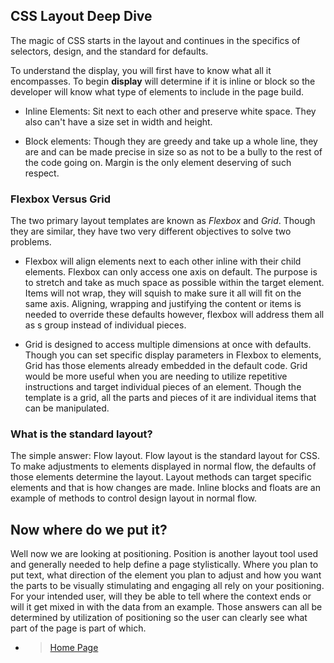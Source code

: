 ## CSS Layout Deep Dive ## 

The magic of CSS starts in the layout and continues in the specifics of selectors, design, and the standard for defaults.

To understand the display, you will first have to know what all it encompasses. To begin **display** will determine if it is inline or block so the developer will know what type of elements to include in the page build.

- Inline Elements: Sit next to each other and preserve white space. They also can't have a size set in width and height.

- Block elements: Though they are greedy and take up a whole line, they are and can be made precise in size so as not to be a bully to the rest of the code going on. Margin is the only element deserving of such respect.

### Flexbox Versus Grid ###

The two primary layout templates are known as *Flexbox* and *Grid*. Though they are similar, they have two very different objectives to solve two problems.

- Flexbox will align elements next to each other inline with their child elements.  Flexbox can only access one axis on default.  The purpose is to stretch and take as much space as possible within the target element.  Items will not wrap, they will squish to make sure it all will fit on the same axis. Aligning, wrapping and justifying the content or items is needed to override these defaults however, flexbox will address them all as s group instead of individual pieces.

- Grid is designed to access multiple dimensions at once with defaults.  Though you can set specific display parameters in Flexbox to elements, Grid has those elements already embedded in the default code. Grid would be more useful when you are needing to utilize repetitive instructions and target individual pieces of an element. Though the template is a grid, all the parts and pieces of it are individual items that can be manipulated.

### What is the standard layout? ###

The simple answer: Flow layout.  Flow layout is the standard layout for CSS.  To make adjustments to elements displayed in normal flow, the defaults of those elements determine the layout.  Layout methods can target specific elements and that is how changes are made. Inline blocks and floats are an example of methods to control design layout in normal flow.

## Now where do we put it? ##

Well now we are looking at positioning. Position is another layout tool used and generally needed to help define a page stylistically. Where you plan to put text, what direction of the element you plan to adjust and how you want the parts to be visually stimulating and engaging all rely on your positioning.  For your intended user, will they be able to tell where the context ends or will it get mixed in with the data from an example.  Those answers can all be determined by utilization of positioning so the user can clearly see what part of the page is part of which.  

- > [Home Page](READING-NOTES/README.md)
